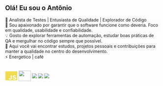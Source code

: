 ## Olá! Eu sou o Antônio
🧪 Analista de Testes | Entusiasta de Qualidade | Explorador de Código  
🎯 Sou apaixonado por garantir que o software funcione como deveria. Foco em qualidade, usabilidade e confiabilidade.  
💡 Gosto de explorar ferramentas de automação, estudar boas práticas de QA e mergulhar no código sempre que possível.  
📌 Aqui você vai encontrar estudos, projetos pessoais e contribuições para manter a qualidade no centro do desenvolvimento.    
⚡ Energetico | café


<div style="display: inline_block"><br>
  <img align="center" alt="Rafa-Js" height="30" width="40" src="https://raw.githubusercontent.com/devicons/devicon/master/icons/javascript/javascript-plain.svg">
  <img align="center" height="34" width="40" src="https://cdn.jsdelivr.net/gh/devicons/devicon@latest/icons/cypressio/cypressio-original.svg">  
  <img align="center" height="34" widht="40" src="https://cdn.jsdelivr.net/gh/devicons/devicon@latest/icons/selenium/selenium-original.svg" />
  <img align="center" height="34" widht="40" src="https://cdn.jsdelivr.net/gh/devicons/devicon@latest/icons/postman/postman-original.svg" />
  <img  align="center" height="34" widht="40"  src="https://cdn.jsdelivr.net/gh/devicons/devicon@latest/icons/mysql/mysql-original.svg" />
</div>

